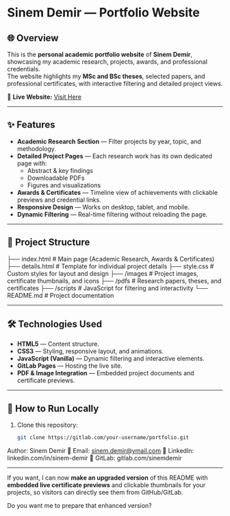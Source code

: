 # Sinem Demir — Portfolio Website

## 🌐 Overview
This is the **personal academic portfolio website** of **Sinem Demir**, showcasing my academic research, projects, awards, and professional credentials.  
The website highlights my **MSc and BSc theses**, selected papers, and professional certificates, with interactive filtering and detailed project views.

🔗 **Live Website:** [Visit Here](https://sinemdemir-portfolio-0a721d.gitlab.io/)

---

## ✨ Features
- **Academic Research Section** — Filter projects by year, topic, and methodology.
- **Detailed Project Pages** — Each research work has its own dedicated page with:
  - Abstract & key findings
  - Downloadable PDFs
  - Figures and visualizations
- **Awards & Certificates** — Timeline view of achievements with clickable previews and credential links.
- **Responsive Design** — Works on desktop, tablet, and mobile.
- **Dynamic Filtering** — Real-time filtering without reloading the page.

---

## 📂 Project Structure
├── index.html # Main page (Academic Research, Awards & Certificates)
├── details.html # Template for individual project details
├── style.css # Custom styles for layout and design
├── /images # Project images, certificate thumbnails, and icons
├── /pdfs # Research papers, theses, and certificates
├── /scripts # JavaScript for filtering and interactivity
└── README.md # Project documentation


---

## 🛠️ Technologies Used
- **HTML5** — Content structure.
- **CSS3** — Styling, responsive layout, and animations.
- **JavaScript (Vanilla)** — Dynamic filtering and interactive elements.
- **GitLab Pages** — Hosting the live site.
- **PDF & Image Integration** — Embedded project documents and certificate previews.

---

## 🚀 How to Run Locally
1. Clone this repository:
   ```bash
   git clone https://gitlab.com/your-username/portfolio.git

Author: Sinem Demir
📧 Email: sinem.demir@ymail.com
🔗 LinkedIn: linkedin.com/in/sinem-demir
🔗 GitLab: gitlab.com/sinemdemir


---

If you want, I can now **make an upgraded version** of this README with **embedded live certificate previews** and clickable thumbnails for your projects, so visitors can directly see them from GitHub/GitLab.  

Do you want me to prepare that enhanced version?
